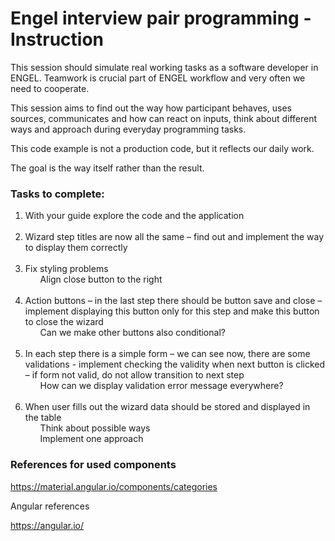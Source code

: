 # Engel interview pair programming - Instruction

<p>This session should simulate real working tasks as a software developer in ENGEL. 
Teamwork is crucial part of ENGEL workflow and very often we need to cooperate.</p>

<p>This session aims to find out the way how participant behaves, uses sources, 
communicates and how can react on inputs, think about different ways and approach 
during everyday programming tasks.</p>

<p>This code example is not a production code, but it reflects our daily work.</p>

<p>The goal is the way itself rather than the result.</p>

### Tasks to complete:
<ol>
<li>With your guide explore the code and the application <br><br></li>
<li>Wizard step titles are now all the same – find out and implement the way to display them correctly<br><br></li>
  <li>Fix styling problems
	<ul>Align close button to the right</ul><br></li>
<li>Action buttons – in the last step there should be button save and close – implement displaying this button only for this step and make this button to close the wizard
	 <ul>Can we make other buttons also conditional?</ul><br></li>  
<li>In each step there is a simple form – we can see now, there are some validations 
- implement checking the validity when next button is clicked 
– if form not valid, do not allow transition to next step
<ul>How can we display validation error message everywhere?</ul><br></li>

<li>When user fills out the wizard data should be stored and displayed in the table
	<ul>Think about possible ways</ul>
	<ul>Implement one approach</ul></li>
</ol>



### References for used components

https://material.angular.io/components/categories

Angular references

https://angular.io/
